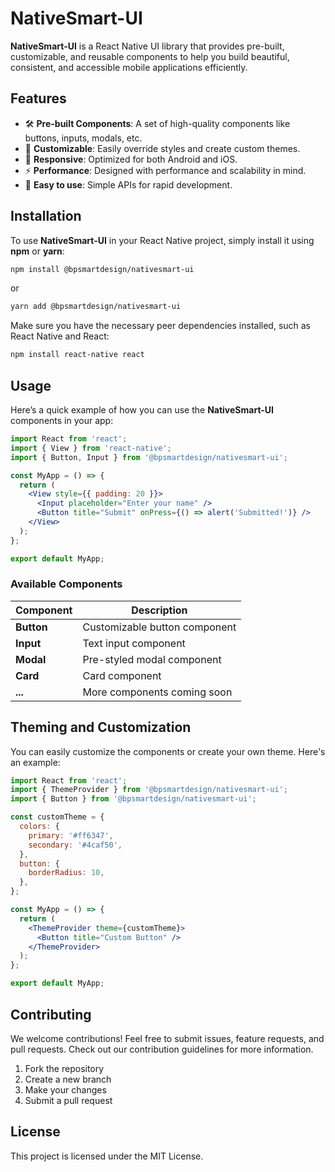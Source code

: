 
# NativeSmart-UI

**NativeSmart-UI** is a React Native UI library that provides pre-built, customizable, and reusable components to help you build beautiful, consistent, and accessible mobile applications efficiently.

## Features

- 🛠 **Pre-built Components**: A set of high-quality components like buttons, inputs, modals, etc.
- 🎨 **Customizable**: Easily override styles and create custom themes.
- 📱 **Responsive**: Optimized for both Android and iOS.
- ⚡ **Performance**: Designed with performance and scalability in mind.
- 🚀 **Easy to use**: Simple APIs for rapid development.

## Installation

To use **NativeSmart-UI** in your React Native project, simply install it using **npm** or **yarn**:

```bash
npm install @bpsmartdesign/nativesmart-ui
```

or

```bash
yarn add @bpsmartdesign/nativesmart-ui
```

Make sure you have the necessary peer dependencies installed, such as React Native and React:

```bash
npm install react-native react
```

## Usage

Here’s a quick example of how you can use the **NativeSmart-UI** components in your app:

```jsx
import React from 'react';
import { View } from 'react-native';
import { Button, Input } from '@bpsmartdesign/nativesmart-ui';

const MyApp = () => {
  return (
    <View style={{ padding: 20 }}>
      <Input placeholder="Enter your name" />
      <Button title="Submit" onPress={() => alert('Submitted!')} />
    </View>
  );
};

export default MyApp;
```

### Available Components

| Component  | Description                  |
|------------|------------------------------|
| **Button** | Customizable button component |
| **Input**  | Text input component          |
| **Modal**  | Pre-styled modal component    |
| **Card**   | Card component                |
| **...**    | More components coming soon   |

## Theming and Customization

You can easily customize the components or create your own theme. Here's an example:

```jsx
import React from 'react';
import { ThemeProvider } from '@bpsmartdesign/nativesmart-ui';
import { Button } from '@bpsmartdesign/nativesmart-ui';

const customTheme = {
  colors: {
    primary: '#ff6347',
    secondary: '#4caf50',
  },
  button: {
    borderRadius: 10,
  },
};

const MyApp = () => {
  return (
    <ThemeProvider theme={customTheme}>
      <Button title="Custom Button" />
    </ThemeProvider>
  );
};

export default MyApp;
```

## Contributing

We welcome contributions! Feel free to submit issues, feature requests, and pull requests. Check out our contribution guidelines for more information.

1. Fork the repository
2. Create a new branch
3. Make your changes
4. Submit a pull request

## License

This project is licensed under the MIT License.